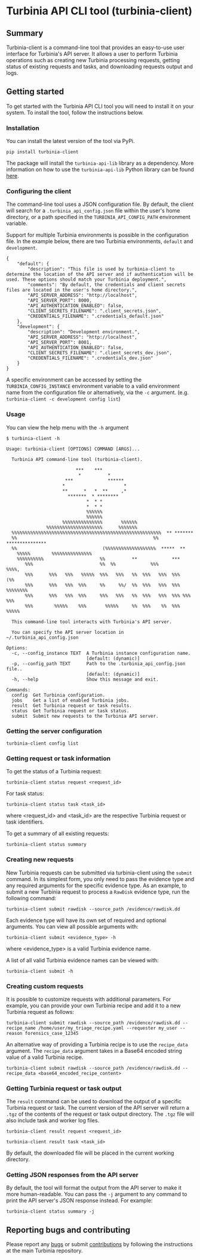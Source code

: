 # Turbinia API CLI tool (turbinia-client)

## Summary
Turbinia-client is a command-line tool that provides an easy-to-use user interface for Turbinia's API server. It allows a user to perform Turbinia operations such as creating new Turbinia processing requests, getting status of existing requests and tasks, and downloading requests output and logs.

## Getting started
To get started with the Turbinia API CLI tool you will need to install it on your system. To install the tool, follow the instructions below.

### Installation
You can install the latest version of the tool via PyPi.
```
pip install turbinia-client
```
The package will install the ```turbinia-api-lib``` library as a dependency. More information on how to use the ```turbinia-api-lib``` Python library can be found [here](https://github.com/google/turbinia/master/turbinia/api/client).

### Configuring the client
The command-line tool uses a JSON configuration file. By default, the client will search for a ```.turbinia_api_config.json``` file within the user's home directory, or a path specified in the ```TURBINIA_API_CONFIG_PATH``` environment variable.

Support for multiple Turbinia environments is possible in the configuration file. In the example below, there are two Turbinia environments, ```default``` and ```development```.

```
{
	"default": {
		"description": "This file is used by turbinia-client to determine the location of the API server and if authentication will be used. These options should match your Turbinia deployment.",
		"comments": "By default, the credentials and client secrets files are located in the user's home directory.",
		"API_SERVER_ADDRESS": "http://localhost",
		"API_SERVER_PORT": 8000,
		"API_AUTHENTICATION_ENABLED": false,
		"CLIENT_SECRETS_FILENAME": ".client_secrets.json",
		"CREDENTIALS_FILENAME": ".credentials_default.json"
	},
	"development": {
		"description": "Development environment.",
		"API_SERVER_ADDRESS": "http://localhost",
		"API_SERVER_PORT": 8001,
		"API_AUTHENTICATION_ENABLED": false,
		"CLIENT_SECRETS_FILENAME": ".client_secrets_dev.json",
		"CREDENTIALS_FILENAME": ".credentials_dev.json"
	}
}
```
A specific environment can be accessed by setting the ```TURBINIA_CONFIG_INSTANCE``` environment variable to a valid environment name from the configuration file or alternatively, via the ```-c``` argument. (e.g. ```turbinia-client -c development config list```)

### Usage
You can view the help menu with the ```-h``` argument

```
$ turbinia-client -h

Usage: turbinia-client [OPTIONS] COMMAND [ARGS]...

  Turbinia API command-line tool (turbinia-client).

                          ***    ***
                           *          *
                      ***             ******
                     *                      *
                     **      *   *  **     ,*
                       *******  * ********
                              *  * *
                              *  * *
                              %%%%%%
                              %%%%%%
                     %%%%%%%%%%%%%%%       %%%%%%
               %%%%%%%%%%%%%%%%%%%%%      %%%%%%%
  %%%%%%%%%%%%%%%%%%%%%%%%%%%%%%%%%%%%%%%%%%%%%%%%%%%%%%%%  ** *******
  %%                                                   %%  ***************
  %%                                (%%%%%%%%%%%%%%%%%%%  *****  **
    %%%%%        %%%%%%%%%%%%%%%
    %%%%%%%%%%                     %%          **             ***
       %%%                         %%  %%             %%%           %%%%,
       %%%      %%%   %%%   %%%%%  %%%   %%%   %%  %%%   %%%  %%%       (%%
       %%%      %%%   %%%  %%%     %%     %%/  %%  %%%   %%%  %%%  %%%%%%%%
       %%%      %%%   %%%  %%%     %%%   %%%   %%  %%%   %%%  %%% %%%   %%%
       %%%        %%%%%    %%%       %%%%%     %%  %%%    %%  %%%   %%%%%

  This command-line tool interacts with Turbinia's API server.

  You can specify the API server location in ~/.turbinia_api_config.json

Options:
  -c, --config_instance TEXT  A Turbinia instance configuration name.
                              [default: (dynamic)]
  -p, --config_path TEXT      Path to the .turbinia_api_config.json file..
                              [default: (dynamic)]
  -h, --help                  Show this message and exit.

Commands:
  config  Get Turbinia configuration.
  jobs    Get a list of enabled Turbinia jobs.
  result  Get Turbinia request or task results.
  status  Get Turbinia request or task status.
  submit  Submit new requests to the Turbinia API server.
  ```

### Getting the server configuration
```
turbinia-client config list
```

### Getting request or task information
To get the status of a Turbinia request:
```
turbinia-client status request <request_id>
```

For task status:
```
turbinia-client status task <task_id>
```
where <request_id> and <task_id> are the respective Turbinia request or task identifiers.

To get a summary of all existing requests:
```
turbinia-client status summary
```

### Creating new requests
New Turbinia requests can be submitted via turbinia-client using the ```submit``` command. In its simplest form, you only need to pass the evidence type and any required arguments for the specific evidence type. As an example, to submit a new Turbinia request to process a ```RawDisk``` evidence type, run the following command:
```
turbinia-client submit rawdisk --source_path /evidence/rawdisk.dd
```
Each evidence type will have its own set of required and optional arguments. You can view all possible arguments with:
```
turbinia-client submit <evidence_type> -h
```
where <evidence_type> is a valid Turbinia evidence name.

A list of all valid Turbinia evidence names can be viewed with:
```
turbinia-client submit -h
```

### Creating custom requests
It is possible to customize requests with additional parameters. For example, you can provide your own Turbinia recipe and add it to a new Turbinia request as follows:
```
turbinia-client submit rawdisk --source_path /evidence/rawdisk.dd --recipe_name /home/user/my_triage_recipe.yaml --requester my_user --reason forensics_case_12345
```

An alternative way of providing a Turbinia recipe is to use the ```recipe_data``` argument. The ```recipe_data``` argument takes in a Base64 encoded string value of a valid Turbinia recipe.
```
turbinia-client submit rawdisk --source_path /evidence/rawdisk.dd --recipe_data <base64_encoded_recipe_content>
```

### Getting Turbinia request or task output
The ```result``` command can be used to download the output of a specific Turbinia request or task. The current version of the API server will return a ```.tgz``` of the contents of the request or task output directory. The ```.tgz``` file will also include task and worker log files.
```
turbinia-client result request <request_id>
```

```
turbinia-client result task <task_id>
```
By default, the downloaded file will be placed in the current working directory.

### Getting JSON responses from the API server
By default, the tool will format the output from the API server to make it more human-readable. You can pass the ```-j``` argument to any command to print the API server's JSON response instead. For example:

```
turbinia-client status summary -j
```

## Reporting bugs and contributing
Please report any [bugs](https://github.com/google/turbinia/issues/new) or submit [contributions](https://turbinia.readthedocs.io/en/latest/developer/contributing.html) by following the instructions at the main Turbinia repository.